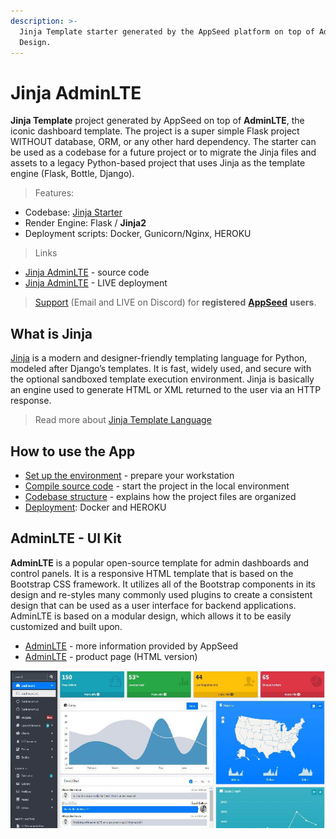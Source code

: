 ```yaml
---
description: >-
  Jinja Template starter generated by the AppSeed platform on top of AdminLTE
  Design.
---
```


# Jinja AdminLTE

**Jinja Template** project generated by AppSeed on top of **AdminLTE**, the iconic dashboard template. The project is a super simple Flask project WITHOUT database, ORM, or any other hard dependency. The starter can be used as a codebase for a future project or to migrate the Jinja files and assets to a legacy Python-based project that uses Jinja as the template engine (Flask, Bottle, Django).

> Features:

- Codebase: [Jinja Starter](../../boilerplate-code/boilerplate-jinja.md)
- Render Engine: Flask / **Jinja2**
- Deployment scripts: Docker, Gunicorn/Nginx, HEROKU

> Links

- [Jinja AdminLTE](https://github.com/app-generator/jinja-adminlte) - source code
- [Jinja AdminLTE](https://adminlte-jinja.appseed-srv1.com/) - LIVE deployment

> [Support](https://appseed.us/support) (Email and LIVE on Discord) for **registered** [**AppSeed**](https://appseed.us/) **users**.

## What is Jinja

[Jinja](https://jinja.palletsprojects.com/en/2.11.x/) is a modern and designer-friendly templating language for Python, modeled after Django’s templates. It is fast, widely used, and secure with the optional sandboxed template execution environment. Jinja is basically an engine used to generate HTML or XML returned to the user via an HTTP response.

> Read more about [Jinja Template Language](../../content/what-is/jinja.md)

## How to use the App

- [Set up the environment](../../boilerplate-code/boilerplate-jinja.md#environment) - prepare your workstation
- [Compile source code](../../boilerplate-code/boilerplate-jinja.md#build-the-app) - start the project in the local environment
- [Codebase structure](../../boilerplate-code/boilerplate-jinja.md#codebase-structure) - explains how the project files are organized
- [Deployment](../../boilerplate-code/boilerplate-jinja.md#deployment): Docker and HEROKU

## AdminLTE - UI Kit

**AdminLTE** is a popular open-source template for admin dashboards and control panels. It is a responsive HTML template that is based on the Bootstrap CSS framework. It utilizes all of the Bootstrap components in its design and re-styles many commonly used plugins to create a consistent design that can be used as a user interface for backend applications. AdminLTE is based on a modular design, which allows it to be easily customized and built upon.

- [AdminLTE](adminlte.md) - more information provided by AppSeed
- [AdminLTE](https://adminlte.io/) - product page (HTML version)

![AdminLTE - Open-source Bootstrap Template.](../../../static/assets/adminlte-bootstrap-dashboard.jpg)
